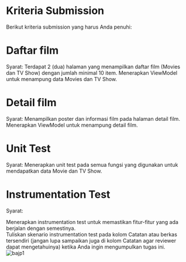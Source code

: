 # Kriteria Submission
Berikut kriteria submission yang harus Anda penuhi:

# Daftar film
Syarat:
Terdapat 2 (dua) halaman yang menampilkan daftar film (Movies dan TV Show) dengan jumlah minimal 10 item.
Menerapkan ViewModel untuk menampung data Movies dan TV Show.

# Detail film
Syarat:
Menampilkan poster dan informasi film pada halaman detail film.
Menerapkan ViewModel untuk menampung detail film.

# Unit Test
Syarat:
Menerapkan unit test pada semua fungsi yang digunakan untuk mendapatkan data Movie dan TV Show.

# Instrumentation Test
Syarat:

Menerapkan instrumentation test untuk memastikan fitur-fitur yang ada berjalan dengan semestinya.  
Tuliskan skenario instrumentation test pada kolom Catatan atau berkas tersendiri (jangan lupa sampaikan juga di kolom Catatan agar reviewer dapat mengetahuinya) ketika Anda ingin mengumpulkan tugas ini.    
![bajp1](https://user-images.githubusercontent.com/53375007/142511678-3f80657d-68ac-4fa4-9157-fc41677bb9f7.png)
